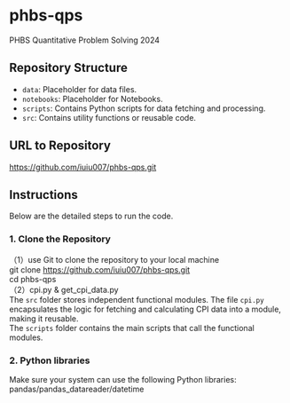 # phbs-qps
PHBS Quantitative Problem Solving 2024

## Repository Structure
- `data`: Placeholder for data files.
- `notebooks`: Placeholder for Notebooks.
- `scripts`: Contains Python scripts for data fetching and processing.
- `src`: Contains utility functions or reusable code.
  
## URL to Repository
https://github.com/iuiu007/phbs-qps.git

## Instructions  
Below are the detailed steps to run the code.  
### 1. Clone the Repository  
（1）use Git to clone the repository to your local machine  
git clone https://github.com/iuiu007/phbs-qps.git  
cd phbs-qps   
（2）cpi.py & get_cpi_data.py    
  The `src` folder stores independent functional modules. The file `cpi.py` encapsulates the logic for fetching and calculating CPI data into a module, making it reusable.  
  The `scripts` folder contains the main scripts that call the functional modules.  
### 2. Python libraries  
Make sure your system can use the following Python libraries:    
pandas/pandas_datareader/datetime  



